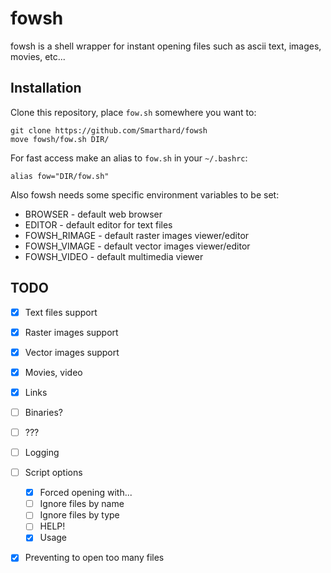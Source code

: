 # fowsh 
fowsh is a shell wrapper for instant opening files such as ascii text, images, movies, etc...

## Installation

Clone this repository, place `fow.sh` somewhere you want to:
```shell
git clone https://github.com/Smarthard/fowsh
move fowsh/fow.sh DIR/
```

For fast access make an alias to `fow.sh` in your `~/.bashrc`:
```shell
alias fow="DIR/fow.sh"
```

Also fowsh needs some specific environment variables to be set:
- BROWSER - default web browser
- EDITOR - default editor for text files
- FOWSH\_RIMAGE - default raster images viewer/editor
- FOWSH\_VIMAGE - default vector images viewer/editor
- FOWSH\_VIDEO - default multimedia viewer

## TODO
- [x] Text files support
- [x] Raster images support
- [x] Vector images support
- [x] Movies, video
- [x] Links
- [ ] Binaries?
- [ ] ???
- [ ] Logging
- [ ] Script options
   - [x] Forced opening with...
   - [ ] Ignore files by name
   - [ ] Ignore files by type
   - [ ] HELP!
   - [x] Usage
- [x] Preventing to open too many files

